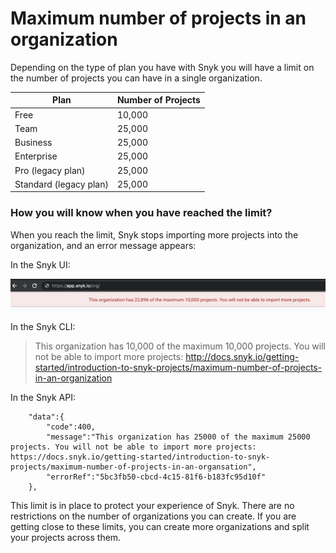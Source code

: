 # Maximum number of projects in an organization

Depending on the type of plan you have with Snyk you will have a limit on the number of projects you can have in a single organization.

| Plan                   | Number of Projects |
| ---------------------- | ------------------ |
| Free                   | 10,000             |
| Team                   | 25,000             |
| Business               | 25,000             |
| Enterprise             | 25,000             |
| Pro (legacy plan)      | 25,000             |
| Standard (legacy plan) | 25,000             |

### How you will know when you have reached the limit?

When you reach the limit, Snyk stops importing more projects into the organization, and an error message appears:&#x20;

In the Snyk UI:

![](<../../.gitbook/assets/image (14) (1).png>)

In the Snyk CLI:

> This organization has 10,000 of the maximum 10,000 projects. You will not be able to import more projects: http://docs.snyk.io/getting-started/introduction-to-snyk-projects/maximum-number-of-projects-in-an-organization



In the Snyk API:

```
    "data":{
        "code":400,
        "message":"This organization has 25000 of the maximum 25000 projects. You will not be able to import more projects: https://docs.snyk.io/getting-started/introduction-to-snyk-projects/maximum-number-of-projects-in-an-organsation",
        "errorRef":"5bc3fb50-cbcd-4c15-81f6-b183fc95d10f"
    },
```



This limit is in place to protect your experience of Snyk. There are no restrictions on the number of organizations you can create. If you are getting close to these limits, you can create more organizations  and split your projects across them.
